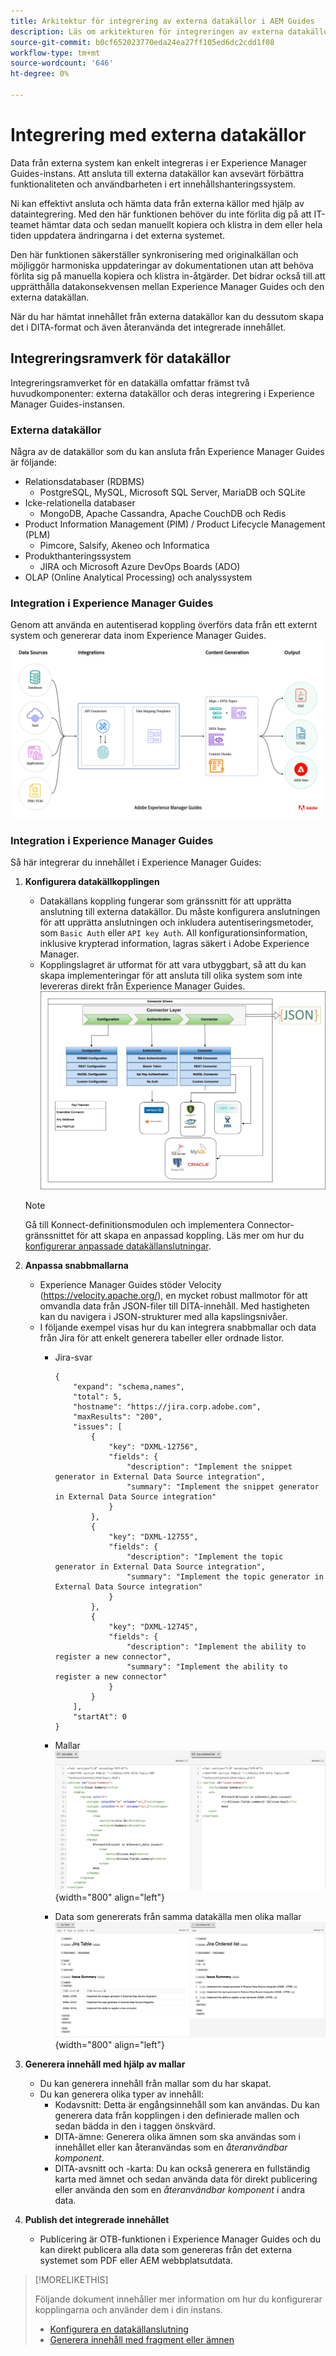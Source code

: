 ```yaml
---
title: Arkitektur för integrering av externa datakällor i AEM Guides
description: Läs om arkitekturen för integreringen av externa datakällor i AEM Guides.
source-git-commit: b0cf652023770eda24ea27ff105ed6dc2cdd1f08
workflow-type: tm+mt
source-wordcount: '646'
ht-degree: 0%

---
```


# Integrering med externa datakällor

Data från externa system kan enkelt integreras i er Experience Manager Guides-instans. Att ansluta till externa datakällor kan avsevärt förbättra funktionaliteten och användbarheten i ert innehållshanteringssystem.


Ni kan effektivt ansluta och hämta data från externa källor med hjälp av dataintegrering. Med den här funktionen behöver du inte förlita dig på att IT-teamet hämtar data och sedan manuellt kopiera och klistra in dem eller hela tiden uppdatera ändringarna i det externa systemet.

Den här funktionen säkerställer synkronisering med originalkällan och möjliggör harmoniska uppdateringar av dokumentationen utan att behöva förlita sig på manuella kopiera och klistra in-åtgärder. Det bidrar också till att upprätthålla datakonsekvensen mellan Experience Manager Guides och den externa datakällan.

När du har hämtat innehållet från externa datakällor kan du dessutom skapa det i DITA-format och även återanvända det integrerade innehållet.


## Integreringsramverk för datakällor

Integreringsramverket för en datakälla omfattar främst två huvudkomponenter: externa datakällor och deras integrering i Experience Manager Guides-instansen.

### Externa datakällor

Några av de datakällor som du kan ansluta från Experience Manager Guides är följande:

- Relationsdatabaser (RDBMS)
   - PostgreSQL, MySQL, Microsoft SQL Server, MariaDB och SQLite
- Icke-relationella databaser
   - MongoDB, Apache Cassandra, Apache CouchDB och Redis
- Product Information Management (PIM) / Product Lifecycle Management (PLM)
   - Pimcore, Salsify, Akeneo och Informatica
- Produkthanteringssystem
   - JIRA och Microsoft Azure DevOps Boards (ADO)
- OLAP (Online Analytical Processing) och analyssystem

### Integration i Experience Manager Guides



Genom att använda en autentiserad koppling överförs data från ett externt system och genererar data inom Experience Manager Guides.
![Arkitektur](assets/konnect-architecture.png)


### Integration i Experience Manager Guides

Så här integrerar du innehållet i Experience Manager Guides:

1. **Konfigurera datakällkopplingen**
   - Datakällans koppling fungerar som gränssnitt för att upprätta anslutning till externa datakällor. Du måste konfigurera anslutningen för att upprätta anslutningen och inkludera autentiseringsmetoder, som `Basic Auth` eller `API key Auth`. All konfigurationsinformation, inklusive krypterad information, lagras säkert i Adobe Experience Manager.
   - Kopplingslagret är utformat för att vara utbyggbart, så att du kan skapa implementeringar för att ansluta till olika system som inte levereras direkt från Experience Manager Guides.
     ![Kopplingslager](assets/data-source-connector-layer.jpg)
   >[!NOTE]
   >
   > Gå till Konnect-definitionsmodulen och implementera Connector-gränssnittet för att skapa en anpassad koppling. Läs mer om hur du [konfigurerar anpassade datakällanslutningar](./conf-custom-data-source-connector.md).

1. **Anpassa snabbmallarna**

   - Experience Manager Guides stöder Velocity (https://velocity.apache.org/), en mycket robust mallmotor för att omvandla data från JSON-filer till DITA-innehåll. Med hastigheten kan du navigera i JSON-strukturer med alla kapslingsnivåer.
   - I följande exempel visas hur du kan integrera snabbmallar och data från Jira för att enkelt generera tabeller eller ordnade listor.
      - Jira-svar

        ```
        {
            "expand": "schema,names",
            "total": 5,
            "hostname": "https://jira.corp.adobe.com",
            "maxResults": "200",
            "issues": [
                {
                    "key": "DXML-12756",
                    "fields": {
                        "description": "Implement the snippet generator in External Data Source integration",
                        "summary": "Implement the snippet generator in External Data Source integration"
                    }
                },
                {
                    "key": "DXML-12755",
                    "fields": {
                        "description": "Implement the topic generator in External Data Source integration",
                        "summary": "Implement the topic generator in External Data Source integration"
                    }
                },
                {
                    "key": "DXML-12745",
                    "fields": {
                        "description": "Implement the ability to register a new connector",
                        "summary": "Implement the ability to register a new connector"
                    }
                }
            ],
            "startAt": 0
        }
        ```

      - Mallar
        ![Mallmotor](assets/data-source-TemplatingEngine.png){width="800" align="left"}
      - Data som genererats från samma datakälla men olika mallar
        ![Data genererade](assets/data-source-templates-topics.png){width="800" align="left"}

1. **Generera innehåll med hjälp av mallar**
   - Du kan generera innehåll från mallar som du har skapat.
   - Du kan generera olika typer av innehåll:
      - Kodavsnitt: Detta är engångsinnehåll som kan användas. Du kan generera data från kopplingen i den definierade mallen och sedan bädda in den i taggen önskvärd.
      - DITA-ämne: Generera olika ämnen som ska användas som i innehållet eller kan återanvändas som en *återanvändbar komponent*.
      - DITA-avsnitt och -karta: Du kan också generera en fullständig karta med ämnet och sedan använda data för direkt publicering eller använda den som en *återanvändbar komponent* i andra data.


1. **Publish det integrerade innehållet**
   - Publicering är OTB-funktionen i Experience Manager Guides och du kan direkt publicera alla data som genereras från det externa systemet som PDF eller AEM webbplatsutdata.

>[!MORELIKETHIS]
>
> Följande dokument innehåller mer information om hur du konfigurerar kopplingarna och använder dem i din instans.
> - [Konfigurera en datakällanslutning](../../../install-guide/conf-data-source-connector-tools.md)
> - [Generera innehåll med fragment eller ämnen](../../../user-guide/web-editor-content-snippet.md)
